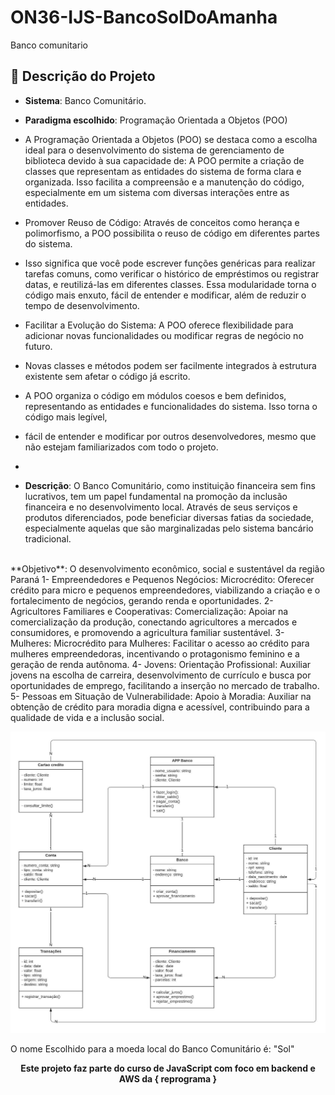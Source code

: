 # ON36-IJS-BancoSolDoAmanha
Banco comunitario
<br> 

## 📂  Descrição do Projeto

- **Sistema**: Banco Comunitário.
- **Paradigma escolhido**:  Programação Orientada a Objetos (POO)

- A Programação Orientada a Objetos (POO) se destaca como a escolha ideal para o desenvolvimento do sistema de gerenciamento de biblioteca devido à sua capacidade de:
  A POO permite a criação de classes que representam as entidades do sistema de forma clara e organizada. Isso facilita a compreensão e a manutenção do código,
  especialmente em um sistema com diversas interações entre as entidades.
- Promover Reuso de Código: Através de conceitos como herança e polimorfismo, a POO possibilita o reuso de código em diferentes partes do sistema.
- Isso significa que você pode escrever funções genéricas para realizar tarefas comuns, como verificar o histórico de empréstimos ou registrar datas,
  e reutilizá-las em diferentes classes. Essa modularidade torna o código mais enxuto, fácil de entender e modificar, além de reduzir o tempo de desenvolvimento.
- Facilitar a Evolução do Sistema: A POO oferece flexibilidade para adicionar novas funcionalidades ou modificar regras de negócio no futuro.
- Novas classes e métodos podem ser facilmente integrados à estrutura existente sem afetar o código já escrito. 
-  A POO organiza o código em módulos coesos e bem definidos, representando as entidades e funcionalidades do sistema. Isso torna o código mais legível,
-  fácil de entender e modificar por outros desenvolvedores, mesmo que não estejam familiarizados com todo o projeto.

-  
- **Descrição**: 
O Banco Comunitário, como instituição financeira sem fins lucrativos, tem um papel fundamental na promoção da inclusão financeira e no desenvolvimento local. Através de seus serviços e produtos diferenciados, pode beneficiar diversas fatias da sociedade, especialmente aquelas que são marginalizadas pelo sistema bancário tradicional.
<br>
**Objetivo**: O desenvolvimento econômico, social e sustentável da região Paraná
  1- Empreendedores e Pequenos Negócios:
     Microcrédito: Oferecer crédito para micro e pequenos empreendedores, viabilizando a criação e o fortalecimento de negócios, gerando renda e oportunidades.
  2- Agricultores Familiares e Cooperativas:
     Comercialização: Apoiar na comercialização da produção, conectando agricultores a mercados e consumidores, e promovendo a agricultura familiar sustentável.
  3- Mulheres:
     Microcrédito para Mulheres: Facilitar o acesso ao crédito para mulheres empreendedoras, incentivando o protagonismo feminino e a geração de renda autônoma.
  4- Jovens:
      Orientação Profissional: Auxiliar jovens na escolha de carreira, desenvolvimento de currículo e busca por oportunidades de emprego, facilitando a inserção no mercado de trabalho.
  5- Pessoas em Situação de Vulnerabilidade:
     Apoio à Moradia: Auxiliar na obtenção de crédito para moradia digna e acessível, contribuindo para a qualidade de vida e a inclusão social.
  
<br>

![Diagrama de Classes UML](https://github.com/IzabelAzoia/ON36-IJS-BancoSolDoAmanha/blob/main/Imagens/diagrama_banco_comunitario.jpeg)

O nome Escolhido para a moeda local do Banco Comunitário é: "Sol"

<strong><p align = "center"> Este projeto faz parte do curso de JavaScript com foco em backend e AWS da { reprograma } </p></strong>

